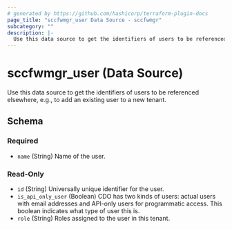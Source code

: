 ```yaml
---
# generated by https://github.com/hashicorp/terraform-plugin-docs
page_title: "sccfwmgr_user Data Source - sccfwmgr"
subcategory: ""
description: |-
  Use this data source to get the identifiers of users to be referenced elsewhere, e.g., to add an existing user to a new tenant.
---
```


# sccfwmgr_user (Data Source)

Use this data source to get the identifiers of users to be referenced elsewhere, e.g., to add an existing user to a new tenant.



<!-- schema generated by tfplugindocs -->
## Schema

### Required

- `name` (String) Name of the user.

### Read-Only

- `id` (String) Universally unique identifier for the user.
- `is_api_only_user` (Boolean) CDO has two kinds of users: actual users with email addresses and API-only users for programmatic access. This boolean indicates what type of user this is.
- `role` (String) Roles assigned to the user in this tenant.
